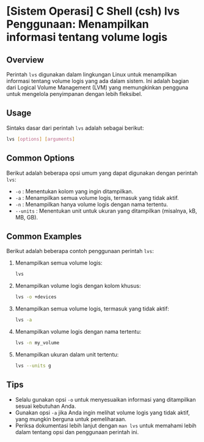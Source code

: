 # [Sistem Operasi] C Shell (csh) lvs Penggunaan: Menampilkan informasi tentang volume logis

## Overview
Perintah `lvs` digunakan dalam lingkungan Linux untuk menampilkan informasi tentang volume logis yang ada dalam sistem. Ini adalah bagian dari Logical Volume Management (LVM) yang memungkinkan pengguna untuk mengelola penyimpanan dengan lebih fleksibel.

## Usage
Sintaks dasar dari perintah `lvs` adalah sebagai berikut:

```bash
lvs [options] [arguments]
```

## Common Options
Berikut adalah beberapa opsi umum yang dapat digunakan dengan perintah `lvs`:

- `-o` : Menentukan kolom yang ingin ditampilkan.
- `-a` : Menampilkan semua volume logis, termasuk yang tidak aktif.
- `-n` : Menampilkan hanya volume logis dengan nama tertentu.
- `--units` : Menentukan unit untuk ukuran yang ditampilkan (misalnya, kB, MB, GB).

## Common Examples
Berikut adalah beberapa contoh penggunaan perintah `lvs`:

1. Menampilkan semua volume logis:
   ```bash
   lvs
   ```

2. Menampilkan volume logis dengan kolom khusus:
   ```bash
   lvs -o +devices
   ```

3. Menampilkan semua volume logis, termasuk yang tidak aktif:
   ```bash
   lvs -a
   ```

4. Menampilkan volume logis dengan nama tertentu:
   ```bash
   lvs -n my_volume
   ```

5. Menampilkan ukuran dalam unit tertentu:
   ```bash
   lvs --units g
   ```

## Tips
- Selalu gunakan opsi `-o` untuk menyesuaikan informasi yang ditampilkan sesuai kebutuhan Anda.
- Gunakan opsi `-a` jika Anda ingin melihat volume logis yang tidak aktif, yang mungkin berguna untuk pemeliharaan.
- Periksa dokumentasi lebih lanjut dengan `man lvs` untuk memahami lebih dalam tentang opsi dan penggunaan perintah ini.